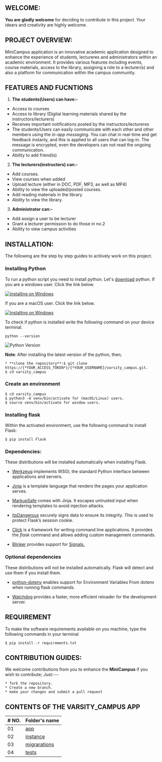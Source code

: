 ## WELCOME:
**You are gladly welcome** for deciding to contribute in this project. Your idears and creativity are highly welcome.

## PROJECT OVERVIEW:
MiniCampus application is an innovative academic application designed to enhance the experience of students, lectureres and administrators within an academic environment. It provides various features including events, course materials, access to the library, assigning a role to a lecturer(s) and also a platform for communication within the campus community.

## FEATURES AND FUCNTIONS

1. **The students(Users) can have:-**

  * Access to courses
  * Access to library (Digital learning materials shared by the instructors/lecturers)
* Receives important notifications posted by the instructors/lectureres
* The students/Users can easily communicate with each other and other members using the *in-app messaging*. You can chat in real-time and get feedback instanly, and this is applied to all users that can log-in. The message is encrypted, even the developers can not read the ongoing communication.
* Ability to add friend(s)

2. **The lecturers(instructors) can:-**
* Add courses.
* View courses when added
* Upload lecture (either in DOC, PDF, MP3, as well as MP4)
* Ability to view the uploaded/posted courses.
* Add reading materials in the library
* Ability to view the library.

3. **Administrator can:-**

* Add assign a user to be lecturer
* Grant a lecturer permission to do those in no.2
* Ability to view campus activities

## INSTALLATION:

The following are the step by step guides to actiively work on this project.
### Installing Python

To run a python script you need to install python. Let's [download](https://www.python.org/) python.
If you are a windows user. Click the link below.

[![installing on Windows](./images/installing_on_windows.png)](https://www.python.org/)

If you are a macOS user. Click the link below.

[![installing on Windows](./images/installing_on_macOS.png)](https://www.python.org/)

To check if python is installed write the following command on your device terminal.

```shell
python --version
```

![Python Version](./images/python_versio.png)

**Note**: After installing the latest version of the python, then;
```shell
* **clone the repository**:$ git clone https://{*YOUR_ACCESS_TOKEN*}/{*YOUR_USERNAME}/varsity_campus.git.
$ cd varsity_campus
```
### Create an environment
```shell
$ cd varsity_campus
$ python3 -m venv/bin/activate for (macOS/Linux) users.
$ source venv/bin/activate for window users.
```

### Installing flask

Within the activated environment, use the following command to install Flask:
```shell
$ pip install Flask
```
### Dependencies:
These distributions will be installed automatically when installing Flask.

* [Werkzeug](https://palletsprojects.com/p/werkzeug/) implements WSGI, the standard Python interface between applications and servers.

* [Jinja](https://palletsprojects.com/p/jinja/) is a template language that renders the pages your application serves.

* [MarkupSafe](https://palletsprojects.com/p/markupsafe/) comes with Jinja. It escapes untrusted input when rendering templates to avoid injection attacks.

* [ItsDangerous](https://palletsprojects.com/p/itsdangerous/) securely signs data to ensure its integrity. This is used to protect Flask’s session cookie.

* [Click](https://palletsprojects.com/p/click/) is a framework for writing command line applications. It provides the *flask* command and allows adding custom management commands.

* [Blinker](https://blinker.readthedocs.io/) provides support for [Signals.](https://flask.palletsprojects.com/en/stable/signals/)

### Optional dependencies
These distributions will not be installed automatically. Flask will detect and use them if you install them.

* [python-dotenv](https://github.com/theskumar/python-dotenv#readme) enables support for Environment Variables From dotenv when running flask commands.

* [Watchdog](https://pythonhosted.org/watchdog/) provides a faster, more efficient reloader for the development server.

## REQUIREMENT
To make the software requirements available on you machine, type the following commands in your terminal
```shell
$ pip install -r requirements.txt
```

## CONTRIBUTION GUIDES:
We welcome contributions from you to enhance the **MiniCampus** if you wish to contribute; Just:---
```shell
* fork the repository.
* Create a new branch.
* make your changes and submit a pull request
```

## CONTENTS OF THE VARSITY_CAMPUS APP

|# NO.  |  Folder's name           |
|-------| :------------------------|
|  01  | [app](./app)
|  02  | [instance](./instance)
|  03  | [migrarations](./migrations)
|  04  | [tests](./tests)
